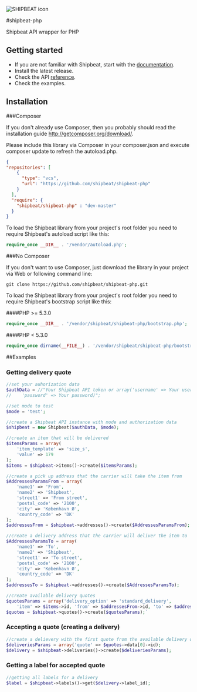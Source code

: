 ![SHIPBEAT icon](https://static1.squarespace.com/static/52629d5fe4b04f55904b46d6/t/52bbfc8ce4b0a450b451aa45/1410803511760/)

#shipbeat-php

Shipbeat API wrapper for PHP


## Getting started

- If you are not familiar with Shipbeat, start with the [documentation](http://shipbeat.com/#benefits).
- Install the latest release.
- Check the API [reference](http://docs.shipbeat.com/).
- Check the examples.


## Installation

###Composer

If you don't already use Composer, then you probably should read the installation guide http://getcomposer.org/download/.

Please include this library via Composer in your composer.json and execute composer update to refresh the autoload.php.

```json
{
"repositories": [
    {
      "type": "vcs",
      "url": "https://github.com/shipbeat/shipbeat-php"
    }
  ],
  "require": {
    "shipbeat/shipbeat-php" : "dev-master"
  }
}
```

To load the Shipbeat library from your project's root folder you need to require Shipbeat's autoload script like this:
```php
require_once __DIR__ . '/vendor/autoload.php';
```


###No Composer

If you don't want to use Composer, just download the library in your project via Web or following command line:

`git clone https://github.com/shipbeat/shipbeat-php.git`


To load the Shipbeat library from your project's root folder you need to require Shipbeat's bootstrap script like this:

####PHP >= 5.3.0

```php
require_once __DIR__ . '/vendor/shipbeat/shipbeat-php/bootstrap.php';
```

####PHP < 5.3.0

```php
require_once dirname(__FILE__) . '/vendor/shipbeat/shipbeat-php/bootstrap.php';
```

##Examples

### Getting delivery quote

```php
//set your auhorization data
$authData = //"Your Shipbeat API token or array('username' => Your username,
//    'password' => Your password)";

//set mode to test
$mode = 'test';

//create a Shipbeat API instance with mode and authorization data
$shipbeat = new Shipbeat($authData, $mode);

//create an item that will be delivered
$itemsParams = array(
    'item_template' => 'size_s',
    'value' => 179
);
$items = $shipbeat->items()->create($itemsParams);

//create a pick up address that the carrier will take the item from 
$AddressesParamsFrom = array(
    'name1' => 'From',
    'name2' => 'Shipbeat',
    'street1' => 'From street',
    'postal_code' => '2100',
    'city' => 'København Ø',
    'country_code' => 'DK'
);
$addressesFrom = $shipbeat->addresses()->create($AddressesParamsFrom);

//create a delivery address that the carrier will deliver the item to
$AddressesParamsTo = array(
    'name1' => 'To',
    'name2' => 'Shipbeat',
    'street1' => 'To street',
    'postal_code' => '2100',
    'city' => 'København Ø',
    'country_code' => 'DK'
);
$addressesTo = $shipbeat->addresses()->create($AddressesParamsTo);

//create available delivery quotes
$quotesParams = array('delivery_option' => 'standard_delivery',
    'item' => $items->id, 'from' => $addressesFrom->id, 'to' => $addressesTo->id);
$quotes = $shipbeat->quotes()->create($quotesParams);`
```

### Accepting a quote (creating a delivery)

```php
//create a delievery with the first quote from the available delivery quotes
$deliveriesParams = array('quote' => $quotes->data[0]->id);
$delivery = $shipbeat->deliveries()->create($deliveriesParams);
```

### Getting a label for accepted quote

```php
//getting all labels for a delivery
$label = $shipbeat->labels()->get($delivery->label_id);
```

